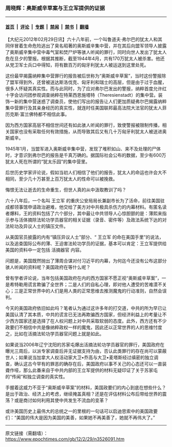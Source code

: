 ### 周晓辉：奥斯威辛草案与王立军提供的证据

---

#### [首页](../../../..?n3526091) &nbsp;|&nbsp; [评论](../../../../../epoch-comment?n3526091) &nbsp;|&nbsp; [专题](../../../../../epoch-special?n3526091) &nbsp;|&nbsp; [禁闻](../../../../../epoch-news?n3526091) &nbsp;|&nbsp; [禁书](../../../../../books?n3526091) &nbsp;|&nbsp; [翻墙](https://github.com/gfw-breaker/nogfw/blob/master/README.md?n3526091)


<div class="post_content" id="artbody" itemprop="articleBody">
 <!-- article content begin -->
 <p>
  【大纪元2012年02月29日讯】六十八年前，一个叫鲁道夫‧弗尔巴的犹太人和其同伴冒着生命危险逃出了臭名昭著的奥斯威辛集中营，并在其后向盟军领导人披露了奥斯威辛集中营中毒气室和焚尸炉等骇人听闻的罪行，同时向世人发出了犹太人危在旦夕的警报。根据其推断，截至1944年4月，共有170万犹太人被杀害。他还从党卫军士兵口中得知，将有数百万的匈牙利犹太人被运送到这里处死。
 </p>
 <p>
  这份最早揭露纳粹集中营罪行的报告被后世称为“奥斯威辛草案”，当时这份警报除了盟军得到外，还曾被送达斯洛伐克、匈牙利和瑞士的高层，但是由于过于血腥，很多人怀疑其真实性。而与此同时，为了应对弗尔巴发出的警报，纳粹首度允许红十字会访问团参观调查纳粹在特莱西恩施塔特（Theresienstadt）的集中营。装饰一新的集中营迷惑了调查员，使他们写出的报告让人们更加质疑弗尔巴揭露纳粹集中营罪行及其亲身经历的真实性，就连时任美国联邦最高法院大法官的犹太人菲历克斯‧富兰佛特都不相信此事。
 </p>
 <p>
  因为西方国家高层不相信世间还有如此骇人听闻的罪行，致使警报被限制传播，相关国家也没有采取任何有效措施，从而导致其后又有几十万匈牙利犹太人被送进奥斯威辛。
 </p>
 <p>
  1945年1月，当盟军进入奥斯威辛集中营，发现了堆积如山、来不及处理的尸体时，才意识到弗尔巴的报告是千真万确的。据国际社会公布的数据，至少有600万犹太人死在所谓的“犹太乐园”的集中营里。
 </p>
 <p>
  后世历史学家评论说，假如当初人们相信了他们的报告，犹太人的命运也许会大不相同，至少几十万甚至上百万犹太人的性命可以被挽救。
 </p>
 <p>
  悔恨无法让逝去的生命重生，但世人真的从中汲取教训了吗？
 </p>
 <p>
  六十八年后，一个名叫
  <ok href="https://www.epochtimes.com/gb/tag/%E7%8E%8B%E7%AB%8B%E5%86%9B.html">
   王立军
  </ok>
  的重庆公安局局长兼副市长为了活命，前往美国驻成都领事馆申请政治避难，他交给了美方对中共极具杀伤力的内幕材料。有匿名读者爆料，王的资料包括了六个部分，其中最让中共领导人心惊胆颤的是：薄熙来指示参与活体摘除法轮功学员器官的相关证据（录音、密件等）及政法系统下达的对法轮功及异议人士的镇压文件。
 </p>
 <p>
  从美国官员披露的内有“镇压异议人士”部分、“
  <ok href="https://www.epochtimes.com/gb/tag/%E7%8E%8B%E7%AB%8B%E5%86%9B.html">
   王立军
  </ok>
  的命在美国手里”的说法，以及追查国际公布的薄、王迫害法轮功学员的证据，基本可以肯定：王立军提供给美国的资料中一定包括
  <ok href="https://www.epochtimes.com/gb/tag/%E6%B4%BB%E6%91%98%E5%99%A8%E5%AE%98.html">
   活摘器官
  </ok>
  内容。
 </p>
 <p>
  问题是，美国既然抛出了薄周合谋对付习近平的内幕，为何迄今还没有公布这部分骇人听闻的资料呢？美国政府在等什么呢？
 </p>
 <p>
  曾有学者评论说，当年包括美国政府在内的西方国家不愿正视“奥斯威辛草案”，一是希特勒用谎言欺骗了全世界；二是人们的自私心理，即对他人遭受的苦难漠不关心；三是正常世界中的人们是用人类的正常思维去推测魔鬼的行动准则，自然会误判。
 </p>
 <p>
  今天的美国政府依旧如此吗？笔者认为通过这许多年的打交道，中共的所为早已让美国认清了其本质，中共的谎言已无法再欺骗西方国家，但经济利益上的考量让不少西方国家还是选择了在人权问题上对中共采取软弱的态度。此外，西方还有不少政要们不相信中共是像纳粹政权一样的魔鬼，因此还以正常世界的人的思维忖度之，比如在活摘法轮功学员器官问题上就是如此。
 </p>
 <p>
  如果说当2006年辽宁沈阳的苏家屯爆出活摘法轮功学员器官的罪行，美国政府在曝光三周后，以派专家调查后并无证据支持为由，否认此类罪行的存在尚可以蒙蔽世人；如果说当加拿大人权活动家大卫•乔高与大卫•麦塔斯经过缜密的独立调查，确认这古今罕有的罪恶的确存在后，美国政府以事不关己的心态还可以一直装聋作哑，那么此番来自于中共内部的王立军提供的材料无疑印证了关于苏家屯的“传闻”和独立调查的真实性。
 </p>
 <p>
  手握着这威力不亚于“奥斯威辛草案”的材料，美国政要们的内心到底在想些什么？是出于政治、经济上的考虑，继续掩盖真相？还是在评估材料公布后带给世界的震荡？或是商讨如何利用其使中共发生不流血的变革？
 </p>
 <p>
  或许美国历史上最伟大的总统之一的里根的一句话可以启迪思索中的美国政要们：“美国的伟大是因为美国的美善，如果她不再美善了，她就不再伟大了。”
 </p>
 <!-- article content end -->
 <div id="below_article_ad">
 </div>
</div>


---

原文链接（需翻墙）：https://www.epochtimes.com/gb/12/2/29/n3526091.htm